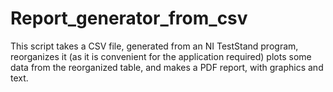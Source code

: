 # Report_generator_from_csv

This script takes a CSV file, generated from an NI TestStand program, reorganizes it (as it is convenient for the application required) plots some data from the reorganized table, and makes a PDF report, with graphics and text.
